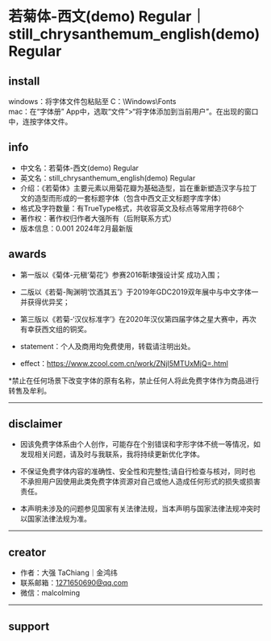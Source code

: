 # 若菊体-西文(demo) Regular｜still_chrysanthemum_english(demo) Regular

## install
windows：将字体文件包粘贴至 C：\Windows\Fonts  
mac：在“字体册” App中，选取“文件”>“将字体添加到当前用户”。在出现的窗口中，连按字体文件。

## info

* 中文名：若菊体-西文(demo) Regular
* 英文名：still_chrysanthemum_english(demo) Regular
* 介绍：《若菊体》主要元素以用菊花瓣为基础造型，旨在重新塑造汉字与拉丁文的造型而形成的一套标题字体（包含中西文正文标题字库字体）
* 格式及字符数量：有TrueType格式，共收容英文及标点等常用字符68个
* 著作权：著作权归作者大强所有（后附联系方式）
* 版本信息：0.001 2024年2月最新版

## awards
* 第一版以《菊体-元稹‘菊花’》参赛2016靳埭强设计奖 成功入围；
* 二版以《若菊-陶渊明‘饮酒其五’》于2019年GDC2019双年展中与中文字体一并获得优异奖；
* 第三版以《若菊-‘汉仪标准字’》在2020年汉仪第四届字体之星大赛中，再次有幸获西文组的铜奖。

* statement：个人及商用均免费使用，转载请注明出处。   
* effect：https://www.zcool.com.cn/work/ZNjI5MTUxMjQ=.html

*禁止在任何场景下改变字体的原有名称，禁止任何人将此免费字体作为商品进行转售及牟利。


---

## disclaimer

* 因该免费字体系由个人创作，可能存在个别错误和字形字体不统一等情况，如发现相关问题，请及时与我联系，我将持续更新优化字体。

* 不保证免费字体内容的准确性、安全性和完整性;请自行检查与核对，同时也不承担用户因使用此类免费字体资源对自己或他人造成任何形式的损失或损害责任。

* 本声明未涉及的问题参见国家有关法律法规，当本声明与国家法律法规冲突时以国家法律法规为准。


---

## creator
* 作者：大强 TaChiang｜金鸿纬
* 联系邮箱：1271650690@qq.com
* 微信：malcolming


---
## support

